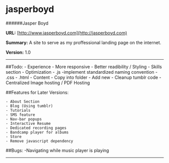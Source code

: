 jasperboyd 
==========
######Jasper Boyd

__URL:__ [http://www.jasperboyd.com](http://jasperboyd.com)

__Summary:__ A site to serve as my proffessional landing page on the internet. 

__Version:__ 1.0

---

##Todo:
	- Experience
		- More responsive 
		- Better readibility / Styling
		- Skills section
	- Optimization
		- .js
		    -implement standardized naming convention
		- .css
		- .html
	- Content 
	    - Copy into folder 
	    - Add new
	- Cleanup tumblr code
	- Centralized Image hosting / PDF Hosting
	
##Features for Later Versions: 

	- About Section
	- Blog (Using tumblr)
	- Tutorials 
	- SMS feature
	- Nav-bar popups
	- Interactive Resume
	- Dedicated recording pages
	- Bandcamp player for albums
	- Store
	- Remove javascript dependency
	
	
##Bugs:
	-Navigating while music player is playing

---

	 